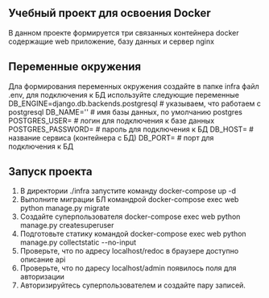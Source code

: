 ## Учебный проект для освоения Docker
В данном проекте формируется три связанных контейнера docker содержащие web приложение, базу данных и сервер nginx

## Переменные окружения
Дла формирования переменных окружения создайте в папке infra файл .env, для подключения к БД используйте следующие переменные
DB_ENGINE=django.db.backends.postgresql # указываем, что работаем с postgresql
DB_NAME='' # имя базы данных, по умолчанию postgres
POSTGRES_USER= # логин для подключения к базе данных
POSTGRES_PASSWORD= # пароль для подключения к БД 
DB_HOST= # название сервиса (контейнера c БД)
DB_PORT= # порт для подключения к БД

## Запуск проекта
1. В директории ./infra запустите команду docker-compose up -d
2. Выполните миграции БЛ командрой docker-compose exec web python manage.py migrate
3. Создайте суперпользователя docker-compose exec web python manage.py createsuperuser
4. Подготовьте статику командой docker-compose exec web python manage.py collectstatic --no-input
5. Проверьте, что по адресу localhost/redoc в браузере доступно описание api
6. Проверьте, что по даресу localhost/admin появилось поля для авторизации
7. Авторизируйтесь суперпользователем и создайте пару записей.